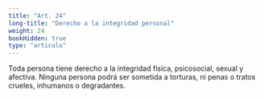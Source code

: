 ```yaml
---
title: "Art. 24"
long-title: "Derecho a la integridad personal"
weight: 24
bookHidden: true
type: "articulo"
---
```

Toda persona tiene derecho a la integridad física, psicosocial, sexual y afectiva. Ninguna persona podrá ser sometida a torturas, ni penas o tratos crueles, inhumanos o degradantes.